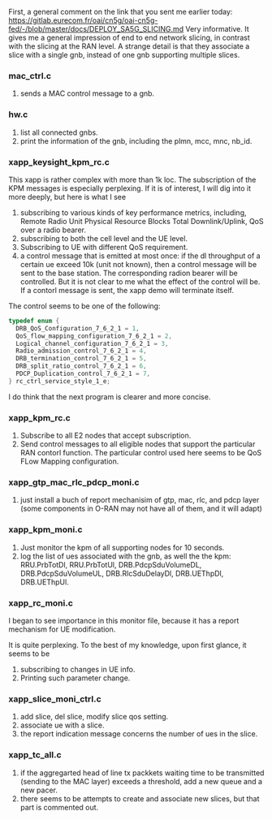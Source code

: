 First, a general comment on the link that you sent me earlier today:
https://gitlab.eurecom.fr/oai/cn5g/oai-cn5g-fed/-/blob/master/docs/DEPLOY_SA5G_SLICING.md
Very informative. It gives me a general impression of end to end network slicing, in contrast with the slicing at the RAN level. A strange detail is that they associate a slice with a single gnb, instead of one gnb supporting multiple slices. 

### mac_ctrl.c
1. sends a MAC control message to a gnb. 

### hw.c
1. list all connected gnbs. 
2. print the information of the gnb, including the plmn, mcc, mnc, nb_id. 

### xapp_keysight_kpm_rc.c
This xapp is rather complex with more than 1k loc. The subscription of the KPM messages is especially perplexing. If it is of interest, I will dig into it more deeply, but here is what I see
1. subscribing to various kinds of key performance metrics, including, Remote Radio Unit Physical Resource Blocks Total Downlink/Uplink, QoS over a radio bearer.
2. subscribing to both the cell level and the UE level. 
3. Subscribing to UE with different QoS requirement. 
4. a control message that is emitted at most once: if the dl throughput of a certain ue exceed 10k (unit not known), then a control message will be sent to the base station. The corresponding radion bearer will be controlled. But it is not clear to me what the effect of the control will be. If a contorl message is sent, the xapp demo will terminate itself. 

The control seems to be one of the following:
```c
typedef enum {
  DRB_QoS_Configuration_7_6_2_1 = 1,
  QoS_flow_mapping_configuration_7_6_2_1 = 2,
  Logical_channel_configuration_7_6_2_1 = 3,
  Radio_admission_control_7_6_2_1 = 4,
  DRB_termination_control_7_6_2_1 = 5,
  DRB_split_ratio_control_7_6_2_1 = 6,
  PDCP_Duplication_control_7_6_2_1 = 7,
} rc_ctrl_service_style_1_e;
```

I do think that the next program is clearer and more concise.

### xapp_kpm_rc.c
1. Subscribe to all E2 nodes that accept subscription. 
2. Send control messages to all eligible nodes that support the particular RAN contorl function. The particular control used here seems to be QoS FLow Mapping configuration. 

### xapp_gtp_mac_rlc_pdcp_moni.c
1. just install a buch of report mechanisim of gtp, mac, rlc, and pdcp layer (some components in O-RAN may not have all of them, and it will adapt)

### xapp_kpm_moni.c
1. Just monitor the kpm of all supporting nodes for 10 seconds. 
2. log the list of ues associated with the gnb, as well the the kpm: RRU.PrbTotDl, RRU.PrbTotUl, DRB.PdcpSduVolumeDL, DRB.PdcpSduVolumeUL, DRB.RlcSduDelayDl, DRB.UEThpDl, DRB.UEThpUl. 

### xapp_rc_moni.c
I began to see importance in this monitor file, because it has a report mechanism for UE modification. 

It is quite perplexing. To the best of my knowledge, upon first glance, it seems to be 
1. subscribing to changes in UE info. 
2. Printing such parameter change. 

### xapp_slice_moni_ctrl.c 
1. add slice, del slice, modify slice qos setting. 
2. associate ue with a slice. 
3. the report indication message concerns the number of ues in the slice. 

### xapp_tc_all.c
1. if the aggregarted head of line tx packkets waiting time to be transmitted (sending to the MAC layer) exceeds a threshold, add a new queue and a new pacer. 
2. there seems to be attempts to create and associate new slices, but that part is commented out. 